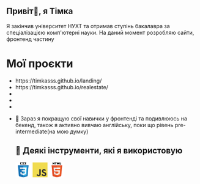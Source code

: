 <h2>Привіт👋, я Тімка</h2>
<p>Я закінчив університет НУХТ та отримав ступінь бакалавра за спеціалізацією комп'ютерні науки. На даний момент розробляю сайти, фронтенд частину</p>
<p>
<h1>Мої проєкти</h1>
<ul>
<li>https://timkasss.github.io/landing/</li>
<li>https://timkasss.github.io/realestate/</li>
<li></li>
<li></li>
<li></li>
</ul>
</p>
<ul>
<li>🔭 Зараз я покращую свої навички у фронтенді та подивлююсь на бекенд, також я активно вивчаю англійську, поки що рівень pre-intermediate(на мою думку)</li>
<h2>🚀 Деякі інструменти, які я використовую</h2>
<p align="left">
<img src="https://raw.githubusercontent.com/devicons/devicon/master/icons/css3/css3-original-wordmark.svg" alt="css3" width="40" height="40" />
<img src="https://raw.githubusercontent.com/devicons/devicon/master/icons/javascript/javascript-original.svg" alt="javascript" width="40" height="40" />
<img src="https://raw.githubusercontent.com/devicons/devicon/master/icons/html5/html5-original-wordmark.svg" alt="html5" width="40" height="40"/> 